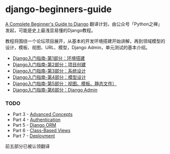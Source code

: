 # django-beginners-guide

[A Complete Beginner's Guide to Django](https://simpleisbetterthancomplex.com/series/beginners-guide/1.11/) 翻译计划，由公众号「Python之禅」 发起，可能是史上最浅显易懂的Django教程。


教程将围绕一个论坛项目展开，从基本的开发环境搭建开始讲解，再到领域模型的设计，模板、视图、URL、模型，Django Admin，单元测试的基本介绍。



* [Django入门指南-第1部分：环境搭建](./GettingStarted.md)
* [Django入门指南-第2部分：项目创建](./GettingStarted-2.md)
* [Django入门指南-第3部分：系统设计](./Fundamentals.md)
* [Django入门指南-第4部分：模型设计](./Fundamentals-2.md)
* [Django入门指南-第5部分：视图、模板、静态文件）](./Fundamentals-3.md)
* [Django入门指南-第6部分：Django Admin](./Fundamentals-4.md)

### TODO

* Part 3 - [Advanced Concepts](./AdvancedConcepts.md)
* Part 4 - [Authentication](./Authentication.md)
* Part 5 - [Django ORM](./DjangoORM.md)
* Part 6 - [Class-Based Views](./ClassBasedViews.md)
* Part 7 - [Deployment](./Deployment.md)

前五部分已被认领翻译


